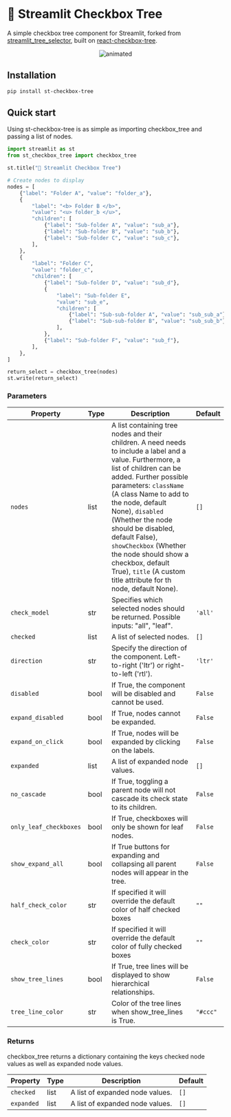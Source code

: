 # 🌲 Streamlit Checkbox Tree

A simple checkbox tree component for Streamlit, forked from [streamlit_tree_selector](https://github.com/BlueGob/streamlit_tree_selector), built on [react-checkbox-tree](https://github.com/jakezatecky/react-checkbox-tree).

<p align="center">
  <img src="./img/example.gif" alt="animated" />
</p>

## Installation

```bash
pip install st-checkbox-tree
```

## Quick start
Using st-checkbox-tree is as simple as importing checkbox_tree and passing a list of nodes.
``` python
import streamlit as st
from st_checkbox_tree import checkbox_tree

st.title("🌲 Streamlit Checkbox Tree")

# Create nodes to display
nodes = [
    {"label": "Folder A", "value": "folder_a"},
    {
        "label": "<b> Folder B </b>",
        "value": "<u> folder_b </u>",
        "children": [
            {"label": "Sub-folder A", "value": "sub_a"},
            {"label": "Sub-folder B", "value": "sub_b"},
            {"label": "Sub-folder C", "value": "sub_c"},
        ],
    },
    {
        "label": "Folder C",
        "value": "folder_c",
        "children": [
            {"label": "Sub-folder D", "value": "sub_d"},
            {
                "label": "Sub-folder E",
                "value": "sub_e",
                "children": [
                    {"label": "Sub-sub-folder A", "value": "sub_sub_a"},
                    {"label": "Sub-sub-folder B", "value": "sub_sub_b"},
                ],
            },
            {"label": "Sub-folder F", "value": "sub_f"},
        ],
    },
]

return_select = checkbox_tree(nodes)
st.write(return_select)
```

### Parameters

| Property             | Type     | Description                                                                                                            | Default     |
| -------------------- | -------- | ---------------------------------------------------------------------------------------------------------------------- | ----------- |
| `nodes`              | list    | A list containing tree nodes and their children. A need needs to include a label and a value. Furthermore, a list of children can be added. Further possible parameters: `className` (A class Name to add to the node, default None), `disabled` (Whether the node should be disabled, default False), `showCheckbox` (Whether the node should show a checkbox, default True), `title` (A custom title attribute for th node, default None).                                                            | `[]`            |
| `check_model`         | str   | Specifies which selected nodes should be returned. Possible inputs: "all", "leaf".                    | `'all'`    |
| `checked`            | list    | A list of selected nodes.                                                                                       | `[]`        |
| `direction`          | str   | Specify the direction of the component. Left-to-right ('ltr') or right-to-left ('rtl').    | `'ltr'`     |
| `disabled`           | bool     | If True, the component will be disabled and cannot be used.                                                   | `False`     |
| `expand_disabled`     | bool     | If True, nodes cannot be expanded.                                                                 | `False`     |
| `expand_on_click`      | bool     | If True, nodes will be expanded by clicking on the labels.                        | `False`     |
| `expanded`           | list    | A list of expanded node values.                                                                                      | `[]`        |
| `no_cascade`          | bool     | If True, toggling a parent node will not cascade its check state to its children.                                  | `False`     |
| `only_leaf_checkboxes` | bool     | If True, checkboxes will only be shown for leaf nodes.                                                                 | `False`     |
| `show_expand_all`      | bool     | If True buttons for expanding and collapsing all parent nodes will appear in the tree.                                | `False`     |
| `half_check_color` | str |  If specified it will override the default color of half checked boxes| `""` |
| `check_color` | str |  If specified it will override the default color of fully checked boxes | `""` |
| `show_tree_lines` | bool | If True, tree lines will be displayed to show hierarchical relationships. | `False` |
| `tree_line_color` | str | Color of the tree lines when show_tree_lines is True. | `"#ccc"` |

### Returns
checkbox_tree returns a dictionary containing the keys checked node values as well as expanded node values.

| Property             | Type     | Description                                                                                                            | Default     |
| -------------------- | -------- | ---------------------------------------------------------------------------------------------------------------------- | ----------- |
| `checked`           | list    | A list of expanded node values.                                                                                      | `[]`        |`
| `expanded`           | list    | A list of expanded node values.                                                                                      | `[]`        |
